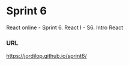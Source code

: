 # Sprint 6

React online - Sprint 6. React I - S6. Intro React

### URL

https://jordilop.github.io/sprint6/
